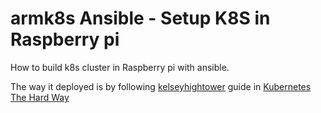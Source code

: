 # armk8s Ansible - Setup K8S in Raspberry pi

How to build k8s cluster in Raspberry pi with ansible.

The way it deployed is by following [kelseyhightower](https://github.com/kelseyhightower/kubernetes-the-hard-way/commits?author=kelseyhightower) guide in [Kubernetes The Hard Way](https://github.com/kelseyhightower/kubernetes-the-hard-way)